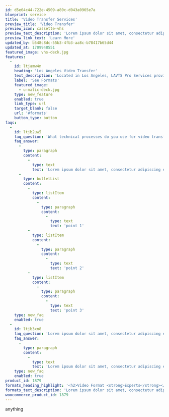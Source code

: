 ```yaml
---
id: d5e64c44-722e-4509-a80c-d043a0965e7a
blueprint: service
title: 'Video Transfer Services'
preview_title: 'Video Transfer'
preview_icon: cassette-vhs
preview_text_description: 'Lorem ipsum dolor sit amet, consectetur adipiscing elit, sed do eiusmod tempor incididunt ut labore.'
preview_link_text: 'Learn More'
updated_by: b548c8dc-55b3-4fb3-aa8c-b78417b65d44
updated_at: 1709948551
featured_image: vhs-deck.jpg
features:
  -
    id: ltjamw4n
    heading: 'Los Angeles Video Transfer'
    text_description: 'Located in Los Angeles, LAVTS Pro Services provides expert guidance in video transfers and digitization from a variety of analog formats (see formats below).'
    label: 'See Formats'
    featured_image:
      - u-matic-deck.jpg
    type: new_feature
    enabled: true
    link_type: url
    target_blank: false
    url: '#formats'
    button_type: button
faqs:
  -
    id: ltjb2uw5
    faq_question: 'What technical processes do you use for video transfer?'
    faq_answer:
      -
        type: paragraph
        content:
          -
            type: text
            text: 'Lorem ipsum dolor sit amet, consectetur adipiscing elit, sed do eiusmod tempor incididunt ut labore et dolore magna aliqua. Ut enim ad minim veniam, quis nostrud exercitation ullamco laboris nisi ut aliquip ex ea commodo consequat.'
      -
        type: bulletList
        content:
          -
            type: listItem
            content:
              -
                type: paragraph
                content:
                  -
                    type: text
                    text: 'point 1'
          -
            type: listItem
            content:
              -
                type: paragraph
                content:
                  -
                    type: text
                    text: 'point 2'
          -
            type: listItem
            content:
              -
                type: paragraph
                content:
                  -
                    type: text
                    text: 'point 3'
    type: new_faq
    enabled: true
  -
    id: ltjb3xn8
    faq_question: 'Lorem ipsum dolor sit amet, consectetur adipiscing elit?'
    faq_answer:
      -
        type: paragraph
        content:
          -
            type: text
            text: 'Lorem ipsum dolor sit amet, consectetur adipiscing elit, sed do eiusmod tempor incididunt ut labore et dolore magna aliqua. Ut enim ad minim veniam, quis nostrud exercitation ullamco laboris nisi ut aliquip ex ea commodo consequat.'
    type: new_faq
    enabled: true
product_id: 1879
formats_heading_highlight: '<h2>Video Format <strong>Experts</strong></h2>'
formats_text_description: 'Lorem ipsum dolor sit amet, consectetur adipiscing elit, sed do eiusmod tempor incididunt ut labore et dolore magna aliqua. Ut enim ad minim veniam.'
woocommerce_product_id: 1879
---
```

anything